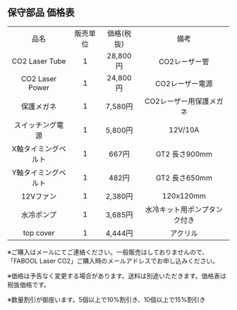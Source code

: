 ## 保守部品 価格表
<table class="packing-list" style="text-align:center;width:100%;">
    <tbody>
        <tr>
            <td>品名</td>
            <td>販売単位</td>
            <td>価格(税抜)</td>
            <td>備考</td>
        </tr>
        <tr>
            <td>CO2 Laser Tube</td>
            <td>1</td>
            <td>28,800円</td>
            <td>CO2レーザー管</td>
        </tr>
        <tr>
            <td>CO2 Laser Power</td>
            <td>1</td>
            <td>24,800円</td>
            <td>CO2レーザー電源</td>
        </tr>
        <tr>
            <td>保護メガネ</td>
            <td>1</td>
            <td>7,580円</td>
            <td>CO2レーザー用保護メガネ</td>
        </tr>
        <tr>
            <td>スイッチング電源</td>
            <td>1</td>
            <td>5,800円</td>
            <td>12V/10A</td>
        </tr>
        <tr>
            <td>X軸タイミングベルト</td>
            <td>1</td>
            <td>667円</td>
            <td>GT2 長さ900mm</td>
        </tr>
        <tr>
            <td>Y軸タイミングベルト</td>
            <td>1</td>
            <td>482円</td>
            <td>GT2 長さ650mm</td>
        </tr>
        <tr>
            <td>12Vファン</td>
            <td>1</td>
            <td>2,380円</td>
            <td>120x120mm</td>
        </tr>
        <tr>
            <td>水冷ポンプ</td>
            <td>1</td>
            <td>3,685円</td>
            <td>水冷キット用ポンプタンク付き</td>
        </tr>
        <tr>
            <td>top cover</td>
            <td>1</td>
            <td>4,444円</td>
            <td>アクリル</td>
        </tr>
    </tbody>
</table>

※ご購入はメールにてご連絡ください。一般販売はしておりませんので、「FABOOL Laser CO2」ご購入時のメールアドレスでお申し込みください。

※価格は予告なく変更する場合があります。送料は別途いただきます。価格表は税抜価格です。

※数量割引が御座います。5個以上で10%割引き、10個以上で15%割引き